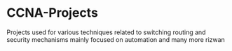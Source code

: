 # CCNA-Projects
Projects used for various techniques related to  switching routing and security mechanisms mainly focused on automation and many more
rizwan
